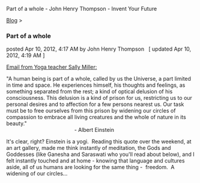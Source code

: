 Part of a whole - John Henry Thompson - Invent Your Future   
    

[Blog](../z-blog-1.md)‎ > ‎

### Part of a whole

posted Apr 10, 2012, 4:17 AM by John Henry Thompson   \[ updated Apr 10, 2012, 4:19 AM \]

  

[Email from Yoga teacher Sally Miller:](http://www.yoginibloom.com/about-sally.html)  
  
"A human being is part of a whole, called by us the Universe, a part limited in time and space. He experiences himself, his thoughts and feelings, as something separated from the rest; a kind of optical delusion of his consciousness. This delusion is a kind of prison for us, restricting us to our personal desires and to affection for a few persons nearest us. Our task must be to free ourselves from this prison by widening our circles of compassion to embrace all living creatures and the whole of nature in its beauty."  
                                              - Albert Einstein  
  
It's clear, right? Einstein is a yogi.  Reading this quote over the weekend, at an art gallery, made me think instantly of meditation, the Gods and Goddesses (like Ganesha and Saraswati who you'll read about below), and I felt instantly touched and at home - knowing that language and cultures aside, all of us humans are looking for the same thing -  freedom.  A widening of our circles...  
  

  

  

  

